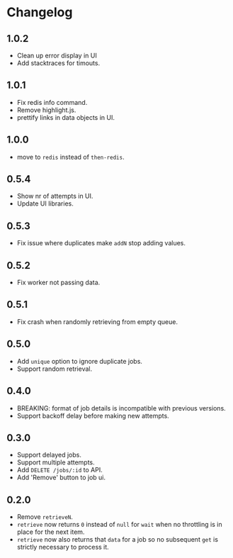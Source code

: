# Changelog

## 1.0.2

 - Clean up error display in UI
 - Add stacktraces for timouts.

## 1.0.1

 - Fix redis info command.
 - Remove highlight.js.
 - prettify links in data objects in UI.

## 1.0.0

 - move to `redis` instead of `then-redis`.

## 0.5.4

 - Show nr of attempts in UI.
 - Update UI libraries.

## 0.5.3

 - Fix issue where duplicates make `addN` stop adding values.

## 0.5.2

 - Fix worker not passing data.

## 0.5.1

 - Fix crash when randomly retrieving from empty queue.

## 0.5.0

  - Add `unique` option to ignore duplicate jobs.
  - Support random retrieval.

## 0.4.0

  - BREAKING: format of job details is incompatible with previous versions.
  - Support backoff delay before making new attempts.

## 0.3.0

  - Support delayed jobs.
  - Support multiple attempts.
  - Add `DELETE /jobs/:id` to API.
  - Add 'Remove' button to job ui.

## 0.2.0

  - Remove `retrieveN`.
  - `retrieve` now returns `0` instead of `null` for `wait` when no throttling is in place for the next item.
  - `retrieve` now also returns that `data` for a job so no subsequent `get` is strictly necessary to process it.
